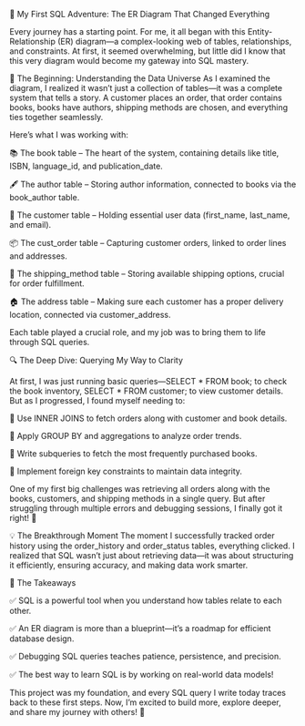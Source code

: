 📖 My First SQL Adventure: The ER Diagram That Changed Everything

Every journey has a starting point. For me, it all began with this Entity-Relationship (ER) diagram—a complex-looking web of tables, relationships, and constraints. At first, it seemed overwhelming, but little did I know that this very diagram would become my gateway into SQL mastery.

🌟 The Beginning: Understanding the Data Universe As I examined the diagram, I realized it wasn’t just a collection of tables—it was a complete system that tells a story. A customer places an order, that order contains books, books have authors, shipping methods are chosen, and everything ties together seamlessly.

Here’s what I was working with:

📚 The book table – The heart of the system, containing details like title, ISBN, language_id, and publication_date.

🖋️ The author table – Storing author information, connected to books via the book_author table.

👤 The customer table – Holding essential user data (first_name, last_name, and email).

📦 The cust_order table – Capturing customer orders, linked to order lines and addresses.

🚚 The shipping_method table – Storing available shipping options, crucial for order fulfillment.

🏠 The address table – Making sure each customer has a proper delivery location, connected via customer_address.

Each table played a crucial role, and my job was to bring them to life through SQL queries.

🔍 The Deep Dive: Querying My Way to Clarity

At first, I was just running basic queries—SELECT * FROM book; to check the book inventory, SELECT * FROM customer; to view customer details. But as I progressed, I found myself needing to:

🔹 Use INNER JOINS to fetch orders along with customer and book details.

🔹 Apply GROUP BY and aggregations to analyze order trends.

🔹 Write subqueries to fetch the most frequently purchased books.

🔹 Implement foreign key constraints to maintain data integrity.

One of my first big challenges was retrieving all orders along with the books, customers, and shipping methods in a single query. But after struggling through multiple errors and debugging sessions, I finally got it right! 🎉

💡 The Breakthrough Moment The moment I successfully tracked order history using the order_history and order_status tables, everything clicked. I realized that SQL wasn’t just about retrieving data—it was about structuring it efficiently, ensuring accuracy, and making data work smarter.

🚀 The Takeaways

✅ SQL is a powerful tool when you understand how tables relate to each other.

✅ An ER diagram is more than a blueprint—it’s a roadmap for efficient database design.

✅ Debugging SQL queries teaches patience, persistence, and precision.

✅ The best way to learn SQL is by working on real-world data models!

This project was my foundation, and every SQL query I write today traces back to these first steps. Now, I’m excited to build more, explore deeper, and share my journey with others! 🚀

